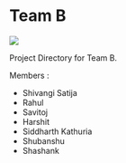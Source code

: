 # Team B

![](https://img.shields.io/badge/team-b-green.svg?style=for-the-badge) 

Project Directory for Team B.

Members : 

- Shivangi Satija
- Rahul
- Savitoj
- Harshit
- Siddharth Kathuria
- Shubanshu
- Shashank 